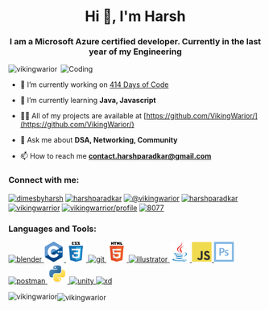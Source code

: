 <h1 align="center">Hi 👋, I'm Harsh</h1>
<h3 align="center">I am a Microsoft Azure certified developer. Currently in the last year of my Engineering</h3>
<img align="right" alt="Coding" width="400" src="https://user-images.githubusercontent.com/73878892/207435616-3dc52022-b791-4323-bb4e-bbd294fc2bcc.gif">

<p align="left"> <img src="https://komarev.com/ghpvc/?username=vikingwarior&label=Profile%20views&color=0e75b6&style=flat" alt="vikingwarior" /> </p>


- 🔭 I’m currently working on [414 Days of Code](https://github.com/VikingWarior/LeetCode)

- 🌱 I’m currently learning **Java, Javascript**

- 👨‍💻 All of my projects are available at [https://github.com/VikingWarior/](https://github.com/VikingWarior/)

- 💬 Ask me about **DSA, Networking, Community**

- 📫 How to reach me **contact.harshparadkar@gmail.com**

<h3 align="left">Connect with me:</h3>
<p align="left">
<a href="https://twitter.com/dimesbyharsh" target="blank"><img align="center" src="https://raw.githubusercontent.com/rahuldkjain/github-profile-readme-generator/master/src/images/icons/Social/twitter.svg" alt="dimesbyharsh" height="30" width="40" /></a>
<a href="https://linkedin.com/in/harshparadkar" target="blank"><img align="center" src="https://raw.githubusercontent.com/rahuldkjain/github-profile-readme-generator/master/src/images/icons/Social/linked-in-alt.svg" alt="harshparadkar" height="30" width="40" /></a>
<a href="https://medium.com/@vikingwarior" target="blank"><img align="center" src="https://raw.githubusercontent.com/rahuldkjain/github-profile-readme-generator/master/src/images/icons/Social/medium.svg" alt="@vikingwarior" height="30" width="40" /></a>
<a href="https://www.hackerrank.com/harshparadkar" target="blank"><img align="center" src="https://raw.githubusercontent.com/rahuldkjain/github-profile-readme-generator/master/src/images/icons/Social/hackerrank.svg" alt="harshparadkar" height="30" width="40" /></a>
<a href="https://www.leetcode.com/vikingwarrior" target="blank"><img align="center" src="https://raw.githubusercontent.com/rahuldkjain/github-profile-readme-generator/master/src/images/icons/Social/leet-code.svg" alt="vikingwarrior" height="30" width="40" /></a>
<a href="https://auth.geeksforgeeks.org/user/vikingwarrior/profile" target="blank"><img align="center" src="https://raw.githubusercontent.com/rahuldkjain/github-profile-readme-generator/master/src/images/icons/Social/geeks-for-geeks.svg" alt="vikingwarrior/profile" height="30" width="40" /></a>
<a href="https://discord.gg/8077" target="blank"><img align="center" src="https://raw.githubusercontent.com/rahuldkjain/github-profile-readme-generator/master/src/images/icons/Social/discord.svg" alt="8077" height="30" width="40" /></a>
</p>

<h3 align="left">Languages and Tools:</h3>
<p align="left"> <a href="https://www.blender.org/" target="_blank" rel="noreferrer"> <img src="https://download.blender.org/branding/community/blender_community_badge_white.svg" alt="blender" width="40" height="40"/> </a> <a href="https://www.w3schools.com/cpp/" target="_blank" rel="noreferrer"> <img src="https://raw.githubusercontent.com/devicons/devicon/master/icons/cplusplus/cplusplus-original.svg" alt="cplusplus" width="40" height="40"/> </a> <a href="https://www.w3schools.com/css/" target="_blank" rel="noreferrer"> <img src="https://raw.githubusercontent.com/devicons/devicon/master/icons/css3/css3-original-wordmark.svg" alt="css3" width="40" height="40"/> </a> <a href="https://git-scm.com/" target="_blank" rel="noreferrer"> <img src="https://www.vectorlogo.zone/logos/git-scm/git-scm-icon.svg" alt="git" width="40" height="40"/> </a> <a href="https://www.w3.org/html/" target="_blank" rel="noreferrer"> <img src="https://raw.githubusercontent.com/devicons/devicon/master/icons/html5/html5-original-wordmark.svg" alt="html5" width="40" height="40"/> </a> <a href="https://www.adobe.com/in/products/illustrator.html" target="_blank" rel="noreferrer"> <img src="https://www.vectorlogo.zone/logos/adobe_illustrator/adobe_illustrator-icon.svg" alt="illustrator" width="40" height="40"/> </a> <a href="https://www.java.com" target="_blank" rel="noreferrer"> <img src="https://raw.githubusercontent.com/devicons/devicon/master/icons/java/java-original.svg" alt="java" width="40" height="40"/> </a> <a href="https://developer.mozilla.org/en-US/docs/Web/JavaScript" target="_blank" rel="noreferrer"> <img src="https://raw.githubusercontent.com/devicons/devicon/master/icons/javascript/javascript-original.svg" alt="javascript" width="40" height="40"/> </a> <a href="https://www.photoshop.com/en" target="_blank" rel="noreferrer"> <img src="https://raw.githubusercontent.com/devicons/devicon/master/icons/photoshop/photoshop-line.svg" alt="photoshop" width="40" height="40"/> </a> <a href="https://postman.com" target="_blank" rel="noreferrer"> <img src="https://www.vectorlogo.zone/logos/getpostman/getpostman-icon.svg" alt="postman" width="40" height="40"/> </a> <a href="https://www.python.org" target="_blank" rel="noreferrer"> <img src="https://raw.githubusercontent.com/devicons/devicon/master/icons/python/python-original.svg" alt="python" width="40" height="40"/> </a> <a href="https://unity.com/" target="_blank" rel="noreferrer"> <img src="https://www.vectorlogo.zone/logos/unity3d/unity3d-icon.svg" alt="unity" width="40" height="40"/> </a> <a href="https://www.adobe.com/products/xd.html" target="_blank" rel="noreferrer"> <img src="https://cdn.worldvectorlogo.com/logos/adobe-xd.svg" alt="xd" width="40" height="40"/> </a> </p>

<p><img align="left" src="https://github-readme-stats.vercel.app/api/top-langs?username=vikingwarior&show_icons=true&locale=en&layout=compact" alt="vikingwarior" /></p>


<p><img align="center" src="https://github-readme-streak-stats.herokuapp.com/?user=vikingwarior&" alt="vikingwarior" /></p>
